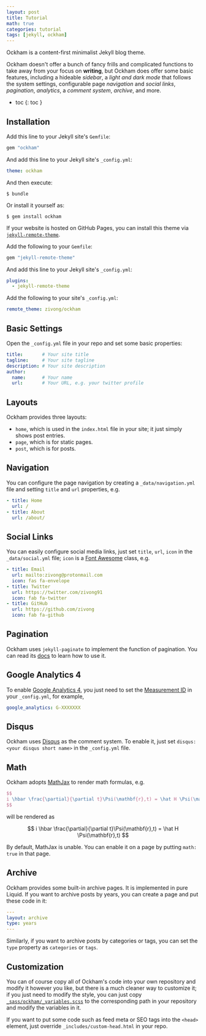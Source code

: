 ```yaml
---
layout: post
title: Tutorial
math: true
categories: tutorial
tags: [jekyll, ockham]
---
```

Ockham is a content-first minimalist Jekyll blog theme.

Ockham doesn't offer a bunch of fancy frills and complicated functions to take away from your focus on **writing**, but Ockham does offer some basic features, including a hideable *sidebar*, a *light and dark mode* that follows the system settings, configurable page *navigation* and *social links*, *pagination*, *analytics*, a *comment system*, *archive*, and more.

- toc
{: toc }

## Installation

Add this line to your Jekyll site's `Gemfile`:

```ruby
gem "ockham"
```

And add this line to your Jekyll site's `_config.yml`:

```yaml
theme: ockham
```

And then execute:

    $ bundle

Or install it yourself as:

    $ gem install ockham

If your website is hosted on GitHub Pages, you can install this theme via [`jekyll-remote-theme`](https://github.com/benbalter/jekyll-remote-theme).

Add the following to your `Gemfile`:

```ruby
gem "jekyll-remote-theme"
```

And add this line to your Jekyll site's `_config.yml`:

```yml
plugins:
  - jekyll-remote-theme
```

Add the following to your site's `_config.yml`:

```yml
remote_theme: zivong/ockham
```

## Basic Settings

Open the `_config.yml` file in your repo and set some basic properties:

```yml
title:       # Your site title
tagline:     # Your site tagline
description: # Your site description
author:
  name:      # Your name
  url:       # Your URL, e.g. your twitter profile
```

## Layouts

Ockham provides three layouts:

- `home`, which is used in the `index.html` file in your site; it just simply shows post entries.
- `page`, which is for static pages.
- `post`, which is for posts.

## Navigation

You can configure the page navigation by creating a `_data/navigation.yml` file and setting `title` and `url` properties, e.g.

```yml
- title: Home
  url: /
- title: About
  url: /about/
```

## Social Links

You can easily configure social media links, just set `title`, `url`, `icon` in the `_data/social.yml` file; `icon` is a [Font Awesome](https://fontawesome.com/) class, e.g.

```yml
- title: Email
  url: mailto:zivong@protonmail.com
  icon: fas fa-envelope
- title: Twitter
  url: https://twitter.com/zivong91
  icon: fab fa-twitter
- title: GitHub
  url: https://github.com/zivong
  icon: fab fa-github
```

## Pagination

Ockham uses `jekyll-paginate` to implement the function of pagination. You can read its [docs](https://github.com/jekyll/jekyll-paginate) to learn how to use it.

## Google Analytics 4

To enable [Google Analytics 4](https://support.google.com/analytics/answer/10089681?hl=en), you just need to set the [Measurement ID](https://support.google.com/analytics/answer/7372977?hl=en) in your `_config.yml`, for example,

```yml
google_analytics: G-XXXXXXX
```

## Disqus

Ockham uses [Disqus](https://disqus.com/) as the comment system. To enable it, just set `disqus: <your disqus short name>` in the `_config.yml` file.

## Math

Ockham adopts [MathJax](https://www.mathjax.org/) to render math formulas, e.g.

```latex
$$
i \hbar \frac{\partial}{\partial t}\Psi(\mathbf{r},t) = \hat H \Psi(\mathbf{r},t)
$$
```

will be rendered as

$$
i \hbar \frac{\partial}{\partial t}\Psi(\mathbf{r},t) = \hat H \Psi(\mathbf{r},t)
$$

By default, MathJax is unable. You can enable it on a page by putting `math: true` in that page.

## Archive

Ockham provides some built-in archive pages. It is implemented in pure Liquid. If you want to archive posts by years, you can create a page and put these code in it:

```yml
---
layout: archive
type: years
---
```

Similarly, if you want to archive posts by categories or tags, you can set the `type` property as `categories` or `tags`.

## Customization

You can of course copy all of Ockham's code into your own repository and modify it however you like, but there is a much cleaner way to customize it; if you just need to modify the style, you can just copy [`_sass/ockham/_variables.scss`](https://github.com/zivong/ockham/blob/master/_sass/ockham/_variables.scss) to the corresponding path in your repository and modify the variables in it.

If you want to put some code such as feed meta or SEO tags into the `<head>` element, just override `_includes/custom-head.html` in your repo.
